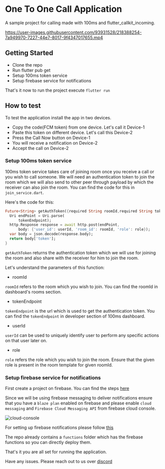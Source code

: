 # One To One Call Application

A sample project for calling made with 100ms and flutter_callkit_incoming.

https://user-images.githubusercontent.com/93931528/218388254-7a949970-7227-44e7-8017-9f4347017655.mp4

## Getting Started

- Clone the repo
- Run flutter pub get
- Setup 100ms token service
- Setup firebase service for notifications

That's it now to run the project execute `flutter run`

## How to test

To test the application install the app in two devices.

- Copy the code(FCM token) from one device. Let's call it Device-1
- Paste this token on different device. Let's call this Device-2
- Press the Call Now button on Device-1
- You will receive a notification on Device-2 
- Accept the call on Device-2

### Setup 100ms token service

100ms token service takes care of joining room once you receive a call or you wish to call someone.
We will need an authentication token to join the room which we will also send to other peer through payload by which the receiver can also join the room. You can find the code for this in `join_service.dart`.

Here's the code for this: 

```dart 
Future<String> getAuthToken({required String roomId,required String tokenEndpoint,required String userId,required String role}) async {
  Uri endPoint = Uri.parse(
      tokenEndpoint);
  http.Response response = await http.post(endPoint,
      body: {'user_id': userId, 'room_id': roomId, 'role': role});
  var body = json.decode(response.body);
  return body['token'];
}
```

`getAuthToken` returns the authentication token which we will use for joining the room and also share with the receiver for him to join the room.

Let's understand the parameters of this function:

- roomId

`roomId` refers to the room which you wish to join. You can find the roomId in dashboard's rooms section.

- tokenEndpoint

`tokenEndpoint` is the url which is used to get the authentication token. You can find the `tokenEndpoint` in developer section of 100ms dashboard.

- userId

`userId` can be used to uniquely identify user to perform any specific actions on that user later on.

- role

`role` refers the role which you wish to join the room. Ensure that the given role is present in the room template for given roomId.

### Setup firebase service for notifications

First create a project on firebase. You can find the steps [here](https://medium.com/enappd/adding-firebase-to-your-flutter-app-281b8f391b47)

Since we will be using firebase messaging to deliver notifications ensure that you have a `blaze plan` enabled on firebase and please enable `cloud messaging` and `Firebase Cloud Messaging API` from firebase cloud console.

![cloud-console](https://user-images.githubusercontent.com/93931528/218379651-d35036ff-98f2-4b6c-a298-4a229d3326b7.jpeg)

For setting up firebase notifications please follow [this](https://quickcoder.org/flutter-push-notifications/)

The repo already contains a `functions` folder which has the firebase functions so you can directly deploy them.

That's it you are all set for running the application.

Have any issues. Please reach out to us over [discord](https://100ms.live/discord)
